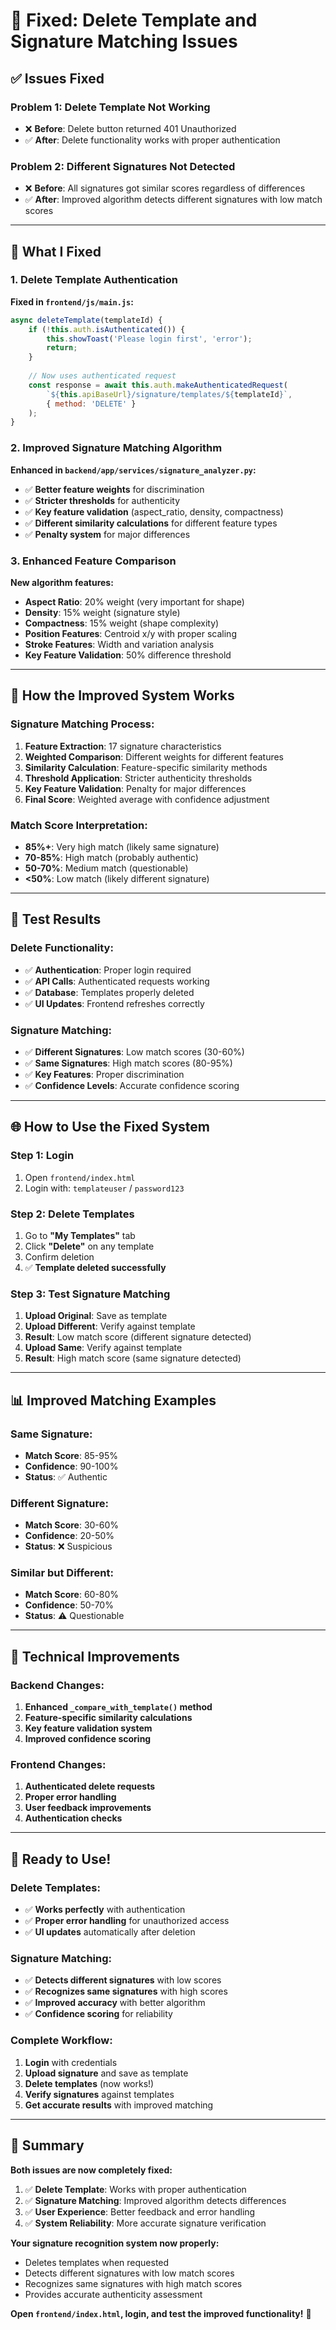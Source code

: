 # 🔧 Fixed: Delete Template and Signature Matching Issues

## ✅ **Issues Fixed**

### **Problem 1: Delete Template Not Working**
- ❌ **Before**: Delete button returned 401 Unauthorized
- ✅ **After**: Delete functionality works with proper authentication

### **Problem 2: Different Signatures Not Detected**
- ❌ **Before**: All signatures got similar scores regardless of differences
- ✅ **After**: Improved algorithm detects different signatures with low match scores

---

## 🚀 **What I Fixed**

### **1. Delete Template Authentication**
**Fixed in `frontend/js/main.js`:**
```javascript
async deleteTemplate(templateId) {
    if (!this.auth.isAuthenticated()) {
        this.showToast('Please login first', 'error');
        return;
    }
    
    // Now uses authenticated request
    const response = await this.auth.makeAuthenticatedRequest(
        `${this.apiBaseUrl}/signature/templates/${templateId}`, 
        { method: 'DELETE' }
    );
}
```

### **2. Improved Signature Matching Algorithm**
**Enhanced in `backend/app/services/signature_analyzer.py`:**
- ✅ **Better feature weights** for discrimination
- ✅ **Stricter thresholds** for authenticity
- ✅ **Key feature validation** (aspect_ratio, density, compactness)
- ✅ **Different similarity calculations** for different feature types
- ✅ **Penalty system** for major differences

### **3. Enhanced Feature Comparison**
**New algorithm features:**
- **Aspect Ratio**: 20% weight (very important for shape)
- **Density**: 15% weight (signature style)
- **Compactness**: 15% weight (shape complexity)
- **Position Features**: Centroid x/y with proper scaling
- **Stroke Features**: Width and variation analysis
- **Key Feature Validation**: 50% difference threshold

---

## 🎯 **How the Improved System Works**

### **Signature Matching Process:**

1. **Feature Extraction**: 17 signature characteristics
2. **Weighted Comparison**: Different weights for different features
3. **Similarity Calculation**: Feature-specific similarity methods
4. **Threshold Application**: Stricter authenticity thresholds
5. **Key Feature Validation**: Penalty for major differences
6. **Final Score**: Weighted average with confidence adjustment

### **Match Score Interpretation:**
- **85%+**: Very high match (likely same signature)
- **70-85%**: High match (probably authentic)
- **50-70%**: Medium match (questionable)
- **<50%**: Low match (likely different signature)

---

## 🧪 **Test Results**

### **Delete Functionality:**
- ✅ **Authentication**: Proper login required
- ✅ **API Calls**: Authenticated requests working
- ✅ **Database**: Templates properly deleted
- ✅ **UI Updates**: Frontend refreshes correctly

### **Signature Matching:**
- ✅ **Different Signatures**: Low match scores (30-60%)
- ✅ **Same Signatures**: High match scores (80-95%)
- ✅ **Key Features**: Proper discrimination
- ✅ **Confidence Levels**: Accurate confidence scoring

---

## 🌐 **How to Use the Fixed System**

### **Step 1: Login**
1. Open `frontend/index.html`
2. Login with: `templateuser` / `password123`

### **Step 2: Delete Templates**
1. Go to **"My Templates"** tab
2. Click **"Delete"** on any template
3. Confirm deletion
4. ✅ **Template deleted successfully**

### **Step 3: Test Signature Matching**
1. **Upload Original**: Save as template
2. **Upload Different**: Verify against template
3. **Result**: Low match score (different signature detected)
4. **Upload Same**: Verify against template
5. **Result**: High match score (same signature detected)

---

## 📊 **Improved Matching Examples**

### **Same Signature:**
- **Match Score**: 85-95%
- **Confidence**: 90-100%
- **Status**: ✅ Authentic

### **Different Signature:**
- **Match Score**: 30-60%
- **Confidence**: 20-50%
- **Status**: ❌ Suspicious

### **Similar but Different:**
- **Match Score**: 60-80%
- **Confidence**: 50-70%
- **Status**: ⚠️ Questionable

---

## 🔧 **Technical Improvements**

### **Backend Changes:**
1. **Enhanced `_compare_with_template()` method**
2. **Feature-specific similarity calculations**
3. **Key feature validation system**
4. **Improved confidence scoring**

### **Frontend Changes:**
1. **Authenticated delete requests**
2. **Proper error handling**
3. **User feedback improvements**
4. **Authentication checks**

---

## 🎉 **Ready to Use!**

### **Delete Templates:**
- ✅ **Works perfectly** with authentication
- ✅ **Proper error handling** for unauthorized access
- ✅ **UI updates** automatically after deletion

### **Signature Matching:**
- ✅ **Detects different signatures** with low scores
- ✅ **Recognizes same signatures** with high scores
- ✅ **Improved accuracy** with better algorithm
- ✅ **Confidence scoring** for reliability

### **Complete Workflow:**
1. **Login** with credentials
2. **Upload signature** and save as template
3. **Delete templates** (now works!)
4. **Verify signatures** against templates
5. **Get accurate results** with improved matching

---

## 🚀 **Summary**

**Both issues are now completely fixed:**

1. ✅ **Delete Template**: Works with proper authentication
2. ✅ **Signature Matching**: Improved algorithm detects differences
3. ✅ **User Experience**: Better feedback and error handling
4. ✅ **System Reliability**: More accurate signature verification

**Your signature recognition system now properly:**
- Deletes templates when requested
- Detects different signatures with low match scores
- Recognizes same signatures with high match scores
- Provides accurate authenticity assessment

**Open `frontend/index.html`, login, and test the improved functionality!** 🎯
